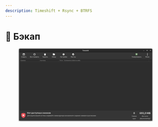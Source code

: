 ```yaml
---
description: Timeshift + Rsync + BTRFS
---
```


# 💾 Бэкап

<figure><img src="../../.gitbook/assets/Снимок экрана от 2022-11-09 15-07-01.png" alt=""><figcaption></figcaption></figure>
